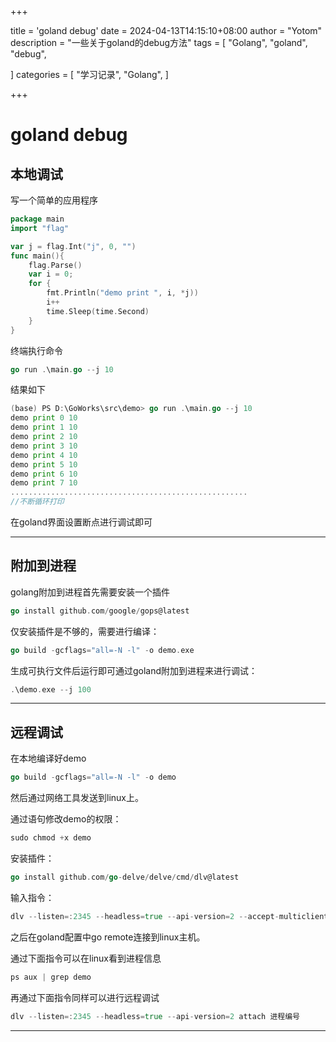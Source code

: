 +++

title = 'goland debug'
date = 2024-04-13T14:15:10+08:00
author = "Yotom"
description = "一些关于goland的debug方法"
tags = [
    "Golang",
    "goland",
    "debug",

]
categories = [
    "学习记录",
    "Golang",
]

+++

# goland debug

## 本地调试

写一个简单的应用程序

```go
package main
import "flag"

var j = flag.Int("j", 0, "")
func main(){
    flag.Parse()
    var i = 0;
    for {
        fmt.Println("demo print ", i, *j))
        i++
        time.Sleep(time.Second)
    }
}
```

终端执行命令

```go
go run .\main.go --j 10
```

结果如下

```go
(base) PS D:\GoWorks\src\demo> go run .\main.go --j 10
demo print 0 10
demo print 1 10
demo print 2 10
demo print 3 10
demo print 4 10
demo print 5 10
demo print 6 10
demo print 7 10
.....................................................
//不断循环打印
```

在goland界面设置断点进行调试即可

---

## 附加到进程

golang附加到进程首先需要安装一个插件

```go
go install github.com/google/gops@latest
```

仅安装插件是不够的，需要进行编译：

``` go
go build -gcflags="all=-N -l" -o demo.exe
```

生成可执行文件后运行即可通过goland附加到进程来进行调试：

```go
.\demo.exe --j 100
```

---

## 远程调试

在本地编译好demo

```go
go build -gcflags="all=-N -l" -o demo
```

然后通过网络工具发送到linux上。

通过语句修改demo的权限：

```go
sudo chmod +x demo
```

安装插件：

```go
go install github.com/go-delve/delve/cmd/dlv@latest
```

输入指令：

```go
dlv --listen=:2345 --headless=true --api-version=2 --accept-multiclient exec ./demo
```

之后在goland配置中go remote连接到linux主机。

通过下面指令可以在linux看到进程信息

```go
ps aux | grep demo
```

再通过下面指令同样可以进行远程调试

```go
dlv --listen=:2345 --headless=true --api-version=2 attach 进程编号
```

---
